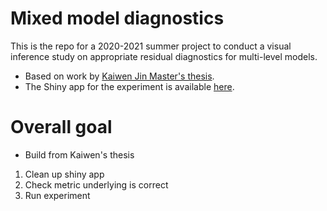 # Mixed model diagnostics
This is the repo for a 2020-2021 summer project to conduct a visual inference study on appropriate residual diagnostics for multi-level models. 

* Based on work by [Kaiwen Jin Master's thesis](https://github.com/kaiwenjanet/master).
* The Shiny app for the experiment is available [here](https://kaiwen-jin.shinyapps.io/experiment/).

# Overall goal

* Build from Kaiwen's thesis

1. Clean up shiny app
2. Check metric underlying is correct
3. Run experiment 
